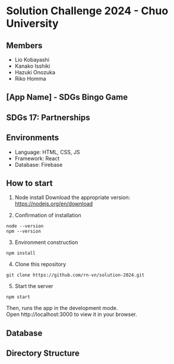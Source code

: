 # Solution Challenge 2024 - Chuo University

## Members
- Lio Kobayashi
- Kanako Isshiki
- Hazuki Onozuka
- Riko Homma


## [App Name] - SDGs Bingo Game



## SDGs 17: Partnerships


## Environments
- Language: HTML, CSS, JS
- Framework: React
- Database: Firebase


## How to start
1. Node install
Download the appropriate version: https://nodejs.org/en/download

2. Confirmation of installation
```
node --version
npm --version
```

3. Environment construction
```
npm install
```

4. Clone this repository
```
git clone https://github.com/rn-vn/solution-2024.git
```

5. Start the server
```
npm start
```

Then, runs the app in the development mode. <br>
Open http://localhost:3000 to view it in your browser.


## Database



## Directory Structure

